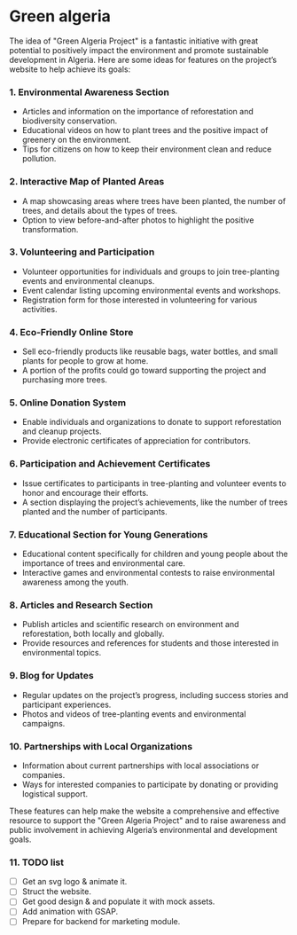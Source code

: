 # Green algeria

The idea of "Green Algeria Project" is a fantastic initiative with great potential to positively impact the environment and promote sustainable development in Algeria. Here are some ideas for features on the project’s website to help achieve its goals:

### 1. Environmental Awareness Section

- Articles and information on the importance of reforestation and biodiversity conservation.
- Educational videos on how to plant trees and the positive impact of greenery on the environment.
- Tips for citizens on how to keep their environment clean and reduce pollution.

### 2. Interactive Map of Planted Areas

- A map showcasing areas where trees have been planted, the number of trees, and details about the types of trees.
- Option to view before-and-after photos to highlight the positive transformation.

### 3. Volunteering and Participation

- Volunteer opportunities for individuals and groups to join tree-planting events and environmental cleanups.
- Event calendar listing upcoming environmental events and workshops.
- Registration form for those interested in volunteering for various activities.

### 4. Eco-Friendly Online Store

- Sell eco-friendly products like reusable bags, water bottles, and small plants for people to grow at home.
- A portion of the profits could go toward supporting the project and purchasing more trees.

### 5. Online Donation System

- Enable individuals and organizations to donate to support reforestation and cleanup projects.
- Provide electronic certificates of appreciation for contributors.

### 6. Participation and Achievement Certificates

- Issue certificates to participants in tree-planting and volunteer events to honor and encourage their efforts.
- A section displaying the project’s achievements, like the number of trees planted and the number of participants.

### 7. Educational Section for Young Generations

- Educational content specifically for children and young people about the importance of trees and environmental care.
- Interactive games and environmental contests to raise environmental awareness among the youth.

### 8. Articles and Research Section

- Publish articles and scientific research on environment and reforestation, both locally and globally.
- Provide resources and references for students and those interested in environmental topics.

### 9. Blog for Updates

- Regular updates on the project’s progress, including success stories and participant experiences.
- Photos and videos of tree-planting events and environmental campaigns.

### 10. Partnerships with Local Organizations

- Information about current partnerships with local associations or companies.
- Ways for interested companies to participate by donating or providing logistical support.

These features can help make the website a comprehensive and effective resource to support the "Green Algeria Project" and to raise awareness and public involvement in achieving Algeria’s environmental and development goals.

### 11. TODO list

- [ ] Get an svg logo & animate it.
- [ ] Struct the website.
- [ ] Get good design & and populate it with mock assets.
- [ ] Add animation with GSAP.
- [ ] Prepare for backend for marketing module.
